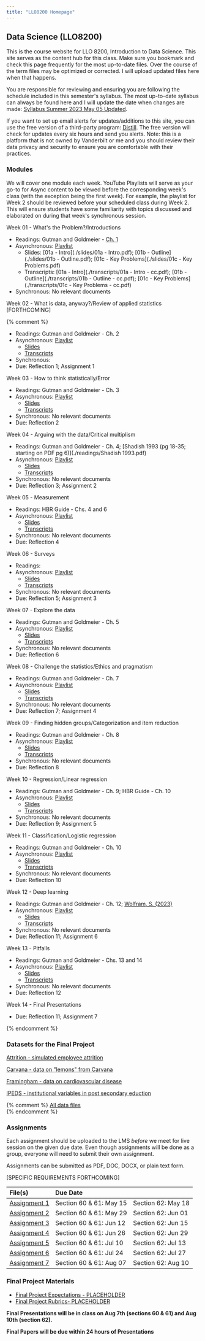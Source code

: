 ```yaml
---
title: "LLO8200 Homepage"
---
```

## Data Science (LLO8200)
This is the course website for LLO 8200, Introduction to Data Science. This site serves as the content hub for this class. Make sure you bookmark and check this page frequently for the most up-to-date files. Over the course of the term files may be optimized or corrected. I will upload updated files here when that happens. 

You are responsible for reviewing and ensuring you are following the schedule included in this semester's syllabus. The most up-to-date syllabus can always be found here and I will update the date when changes are made: [Syllabus Summer 2023 May 05 Updated](./Garcia_LLO8200_syllabus_Summer2023.pdf). 

If you want to set up email alerts for updates/additions to this site, you can use the free version of a third-party program: [Distill](https://distill.io/). The free version will check for updates every six hours and send you alerts. Note: this is a platform that is not owned by Vanderbilt or me and you should review their data privacy and security to ensure you are comfortable with their practices.

### Modules 
We will cover one module each week. YouTube Playlists will serve as your go-to for Async content to be viewed before the corresponding week's class (with the exception being the first week). For example, the playlist for Week 2 should be reviewed before your scheduled class during Week 2. This will ensure students have some familiarity with topics discussed and elaborated on during that week's synchronous session.      

  
Week 01 - What's the Problem?/Introductions 
* Readings: Gutman and Goldmeier - [Ch. 1](https://ebookcentral.proquest.com/lib/vand/reader.action?docID=6561823&ppg=45)
* Asynchronous: [Playlist](https://youtube.com/playlist?list=PLgM_PEP2Xv8hR2ZZiHHmXtLF6Wt5qIMDp)
	* Slides: [01a - Intro](./slides/01a - Intro.pdf); [01b - Outline](./slides/01b - Outline.pdf); [01c - Key Problems](./slides/01c - Key Problems.pdf)
	* Transcripts: [01a - Intro](./transcripts/01a - Intro - cc.pdf); [01b - Outline](./transcripts/01b - Outline - cc.pdf); [01c - Key Problems](./transcripts/01c - Key Problems - cc.pdf)
* Synchronous: No relevant documents

Week 02 - What is data, anyway?/Review of applied statistics [FORTHCOMING]

 {% comment %} 
* Readings: Gutman and Goldmeier - Ch. 2
* Asynchronous: [Playlist](./)
	* [Slides](./)
	* [Transcripts](./)
* Synchronous: 
* Due: Reflection 1; Assignment 1



Week 03 - How to think statistically/Error
* Readings: Gutman and Goldmeier - Ch. 3
* Asynchronous: [Playlist](./)
	* [Slides](./)
	* [Transcripts](./)
* Synchronous: No relevant documents
* Due: Reflection 2

Week 04 - Arguing with the data/Critical multiplism
* Readings: Gutman and Goldmeier - Ch. 4; [Shadish 1993 (pg 18-35; starting on PDF pg 6)](./readings/Shadish 1993.pdf)
* Asynchronous: [Playlist](./)
	* [Slides](./)
	* [Transcripts](./)
* Synchronous: No relevant documents
* Due: Reflection 3; Assignment 2

Week 05 - Measurement
* Readings: HBR Guide - Chs. 4 and 6
* Asynchronous: [Playlist](./)
	* [Slides](./)
	* [Transcripts](./)
* Synchronous: No relevant documents
* Due: Reflection 4

Week 06 - Surveys
* Readings: 
* Asynchronous: [Playlist](./)
	* [Slides](./)
	* [Transcripts](./)
* Synchronous: No relevant documents
* Due: Reflection 5; Assignment 3

Week 07 - Explore the data
* Readings: Gutman and Goldmeier - Ch. 5
* Asynchronous: [Playlist](./)
	* [Slides](./)
	* [Transcripts](./)
* Synchronous: No relevant documents
* Due: Reflection 6

Week 08 - Challenge the statistics/Ethics and pragmatism
* Readings: Gutman and Goldmeier - Ch. 7
* Asynchronous: [Playlist](./)
	* [Slides](./)
	* [Transcripts](./)
* Synchronous: No relevant documents
* Due: Reflection 7; Assignment 4

Week 09 - Finding hidden groups/Categorization and item reduction
* Readings: Gutman and Goldmeier - Ch. 8
* Asynchronous: [Playlist](./)
	* [Slides](./)
	* [Transcripts](./)
* Synchronous: No relevant documents
* Due: Reflection 8

Week 10 - Regression/Linear regression
* Readings: Gutman and Goldmeier - Ch. 9; HBR Guide - Ch. 10
* Asynchronous: [Playlist](./)
	* [Slides](./)
	* [Transcripts](./)
* Synchronous: No relevant documents
* Due: Reflection 9; Assignment 5

Week 11 - Classification/Logistic regression
* Readings: Gutman and Goldmeier - Ch. 10
* Asynchronous: [Playlist](./)
	* [Slides](./)
	* [Transcripts](./)
* Synchronous: No relevant documents
* Due: Reflection 10

Week 12 - Deep learning
* Readings: Gutman and Goldmeier - Ch. 12; [Wolfram, S. (2023)]()
* Asynchronous: [Playlist](./)
	* [Slides](./)
	* [Transcripts](./)
* Synchronous: No relevant documents
* Due: Reflection 11; Assignment 6

Week 13 - Pitfalls
* Readings: Gutman and Goldmeier - Chs. 13 and 14
* Asynchronous: [Playlist](./)
	* [Slides](./)
	* [Transcripts](./)
* Synchronous: No relevant documents
* Due: Reflection 12

Week 14 - Final Presentations
* Due: Reflection 11; Assignment 7



{% endcomment %}

### Datasets for the Final Project     
[Attrition - simulated employee attrition](./data/Attrition.zip)

[Carvana - data on "lemons" from Carvana](./data/Carvana.zip)

[Framingham - data on cardiovascular disease](./data/framingham.zip)

[IPEDS - institutional variables in post secondary eduction](./data/IPEDs.zip)

{% comment %}
[All data files](./datasets/datasets_files.zip)\
{% endcomment %}
<!--- These need to be added to the dataset repository next term --->

### Assignments
Each assignment should be uploaded to the LMS _before_ we meet for live session on the given due date. Even though assignments will be done as a group, everyone will need to submit their own assignment.

Assignments can be submitted as PDF, DOC, DOCX, or plain text form. 

[SPECIFIC REQUIREMENTS FORTHCOMING]

| File(s)      | Due Date            |                     |
|:-------------|:--------------------|:--------------------|
| [Assignment 1](./assignments/A1.txt)| Section 60 & 61: May 15 |Section 62: May 18 |
| [Assignment 2]()| Section 60 & 61: May 29 |Section 62: Jun 01 |
| [Assignment 3]()| Section 60 & 61: Jun 12 |Section 62: Jun 15 |
| [Assignment 4]()| Section 60 & 61: Jun 26 |Section 62: Jun 29 |
| [Assignment 5]()| Section 60 & 61: Jul 10 |Section 62: Jul 13 |
| [Assignment 6]()| Section 60 & 61: Jul 24 |Section 62: Jul 27 |
| [Assignment 7]()| Section 60 & 61: Aug 07 |Section 62: Aug 10 |


### Final Project Materials
* [Final Project Expectations - PLACEHOLDER]() 
* [Final Project Rubrics- PLACEHOLDER]()

**Final Presentations will be in class on Aug 7th (sections 60 & 61) and Aug 10th (section 62).**

**Final Papers will be due within 24 hours of Presentations**
